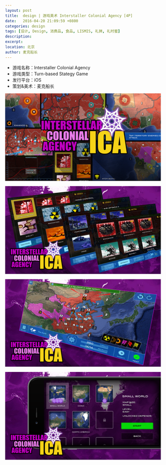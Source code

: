 ```yaml
---
layout: post
title:  design | 游戏美术 Interstaller Colonial Agency [4P]
date:   2016-04-20 21:09:59 +0800
categories: design
tags: [设计, Design, 消费品, 食品, LISMIS, 礼狮, 礼时蜜]
description: 
excerpt: 
location: 北京
author: 麦克船长
---
```


* 游戏名称：Interstaller Colonial Agency
* 游戏类型：Turn-based Stategy Game
* 发行平台：iOS
* 策划&美术：麦克船长

![image](/img/design/ica-001.png)

![image](/img/design/ica-004.png)

![image](/img/design/ica-002.png)

![image](/img/design/ica-003.png)